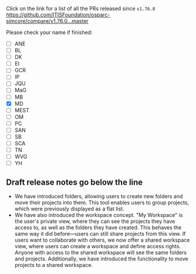 Click on the link for a list of all the PRs released since `v1.76.0` 
https://github.com/ITISFoundation/osparc-simcore/compare/v1.76.0...master

Please check your name if finished:
- [ ] ANE
- [ ] BL
- [ ] DK
- [ ] EI
- [ ] GCR
- [ ] IP
- [ ] JQU
- [ ] MaG
- [ ] MB
- [x] MD
- [ ] MEST
- [ ] OM
- [ ] PC
- [ ] SAN
- [ ] SB
- [ ] SCA
- [ ] TN
- [ ] WVG
- [ ] YH

**Draft release notes go below the line**
---
- We have introduced folders, allowing users to create new folders and move their projects into them. This tool enables users to group projects, which were previously displayed as a flat list.
- We have also introduced the workspace concept. "My Workspace" is the user's private view, where they can see the projects they have access to, as well as the folders they have created. This behaves the same way it did before—users can still share projects from this view. If users want to collaborate with others, we now offer a shared workspace view, where users can create a workspace and define access rights. Anyone with access to the shared workspace will see the same folders and projects. Additionally, we have introduced the functionality to move projects to a shared workspace.
